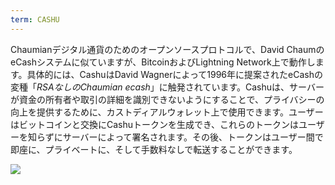```yaml
---
term: CASHU
---
```


Chaumianデジタル通貨のためのオープンソースプロトコルで、David ChaumのeCashシステムに似ていますが、BitcoinおよびLightning Network上で動作します。具体的には、CashuはDavid Wagnerによって1996年に提案されたeCashの変種「*RSAなしのChaumian ecash*」に触発されています。Cashuは、サーバーが資金の所有者や取引の詳細を識別できないようにすることで、プライバシーの向上を提供するために、カストディアルウォレット上で使用できます。ユーザーはビットコインと交換にCashuトークンを生成でき、これらのトークンはユーザーを知らずにサーバーによって署名されます。その後、トークンはユーザー間で即座に、プライベートに、そして手数料なしで転送することができます。

![](../../dictionnaire/assets/52.png)